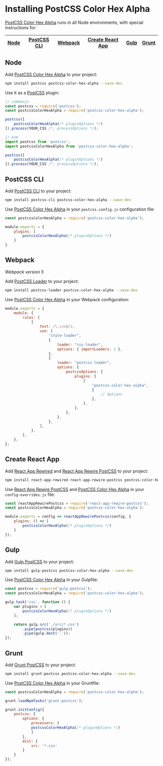 # Installing PostCSS Color Hex Alpha

[PostCSS Color Hex Alpha] runs in all Node environments, with special instructions for:

| [Node](#node) | [PostCSS CLI](#postcss-cli) | [Webpack](#webpack) | [Create React App](#create-react-app) | [Gulp](#gulp) | [Grunt](#grunt) |
| --- | --- | --- | --- | --- | --- |

## Node

Add [PostCSS Color Hex Alpha] to your project:

```bash
npm install postcss postcss-color-hex-alpha --save-dev
```

Use it as a [PostCSS] plugin:

```js
// commonjs
const postcss = require('postcss');
const postcssColorHexAlpha = require('postcss-color-hex-alpha');

postcss([
	postcssColorHexAlpha(/* pluginOptions */)
]).process(YOUR_CSS /*, processOptions */);
```

```js
// esm
import postcss from 'postcss';
import postcssColorHexAlpha from 'postcss-color-hex-alpha';

postcss([
	postcssColorHexAlpha(/* pluginOptions */)
]).process(YOUR_CSS /*, processOptions */);
```

## PostCSS CLI

Add [PostCSS CLI] to your project:

```bash
npm install postcss-cli postcss-color-hex-alpha --save-dev
```

Use [PostCSS Color Hex Alpha] in your `postcss.config.js` configuration file:

```js
const postcssColorHexAlpha = require('postcss-color-hex-alpha');

module.exports = {
	plugins: [
		postcssColorHexAlpha(/* pluginOptions */)
	]
}
```

## Webpack

_Webpack version 5_

Add [PostCSS Loader] to your project:

```bash
npm install postcss-loader postcss-color-hex-alpha --save-dev
```

Use [PostCSS Color Hex Alpha] in your Webpack configuration:

```js
module.exports = {
	module: {
		rules: [
			{
				test: /\.css$/i,
				use: [
					"style-loader",
					{
						loader: "css-loader",
						options: { importLoaders: 1 },
					},
					{
						loader: "postcss-loader",
						options: {
							postcssOptions: {
								plugins: [
									[
										"postcss-color-hex-alpha",
										{
											// Options
										},
									],
								],
							},
						},
					},
				],
			},
		],
	},
};
```

## Create React App

Add [React App Rewired] and [React App Rewire PostCSS] to your project:

```bash
npm install react-app-rewired react-app-rewire-postcss postcss-color-hex-alpha --save-dev
```

Use [React App Rewire PostCSS] and [PostCSS Color Hex Alpha] in your
`config-overrides.js` file:

```js
const reactAppRewirePostcss = require('react-app-rewire-postcss');
const postcssColorHexAlpha = require('postcss-color-hex-alpha');

module.exports = config => reactAppRewirePostcss(config, {
	plugins: () => [
		postcssColorHexAlpha(/* pluginOptions */)
	]
});
```

## Gulp

Add [Gulp PostCSS] to your project:

```bash
npm install gulp-postcss postcss-color-hex-alpha --save-dev
```

Use [PostCSS Color Hex Alpha] in your Gulpfile:

```js
const postcss = require('gulp-postcss');
const postcssColorHexAlpha = require('postcss-color-hex-alpha');

gulp.task('css', function () {
	var plugins = [
		postcssColorHexAlpha(/* pluginOptions */)
	];

	return gulp.src('./src/*.css')
		.pipe(postcss(plugins))
		.pipe(gulp.dest('.'));
});
```

## Grunt

Add [Grunt PostCSS] to your project:

```bash
npm install grunt-postcss postcss-color-hex-alpha --save-dev
```

Use [PostCSS Color Hex Alpha] in your Gruntfile:

```js
const postcssColorHexAlpha = require('postcss-color-hex-alpha');

grunt.loadNpmTasks('grunt-postcss');

grunt.initConfig({
	postcss: {
		options: {
			processors: [
			postcssColorHexAlpha(/* pluginOptions */)
			]
		},
		dist: {
			src: '*.css'
		}
	}
});
```

[Gulp PostCSS]: https://github.com/postcss/gulp-postcss
[Grunt PostCSS]: https://github.com/nDmitry/grunt-postcss
[PostCSS]: https://github.com/postcss/postcss
[PostCSS CLI]: https://github.com/postcss/postcss-cli
[PostCSS Loader]: https://github.com/postcss/postcss-loader
[PostCSS Color Hex Alpha]: https://github.com/csstools/postcss-plugins/tree/main/plugins/postcss-color-hex-alpha
[React App Rewire PostCSS]: https://github.com/csstools/react-app-rewire-postcss
[React App Rewired]: https://github.com/timarney/react-app-rewired
